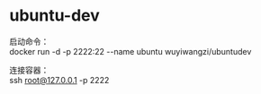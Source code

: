 # ubuntu-dev

启动命令：  
docker run -d -p 2222:22 --name ubuntu wuyiwangzi/ubuntudev

连接容器：  
ssh root@127.0.0.1 -p 2222